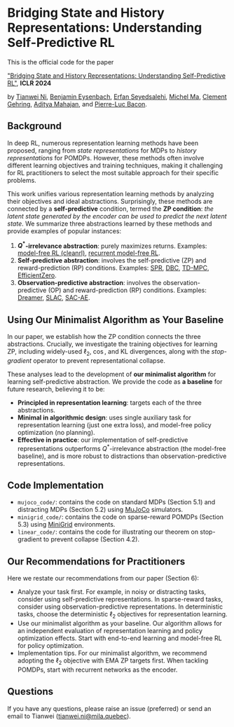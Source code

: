 # Bridging State and History Representations: Understanding Self-Predictive RL
This is the official code for the paper

["Bridging State and History Representations: Understanding Self-Predictive RL"](https://arxiv.org/abs/?), **ICLR 2024**

by [Tianwei Ni](https://twni2016.github.io/), [Benjamin Eysenbach](https://ben-eysenbach.github.io/), [Erfan Seyedsalehi](https://openreview.net/profile?id=~Erfan_Seyedsalehi2), [Michel Ma](https://scholar.google.com/citations?user=capMFX8AAAAJ&hl=en), [Clement Gehring](https://people.csail.mit.edu/gehring/), [Aditya Mahajan](https://cim.mcgill.ca/~adityam/), and [Pierre-Luc Bacon](http://pierrelucbacon.com/). 

## Background

In deep RL, numerous representation learning methods have been proposed, ranging from *state representations* for MDPs to *history representations* for POMDPs. However, these methods often involve different learning objectives and training techniques, making it challenging for RL practitioners to select the most suitable approach for their specific problems.

This work unifies various representation learning methods by analyzing their objectives and ideal abstractions. Surprisingly, these methods are connected by a **self-predictive** condition, termed the **ZP condition**: *the latent state generated by the encoder can be used to predict the next latent state*. We summarize three abstractions learned by these methods and provide examples of popular instances:

1. **$Q^*$-irrelevance abstraction**: purely maximizes returns. Examples: [model-free RL (cleanrl)](https://github.com/vwxyzjn/cleanrl), [recurrent model-free RL](https://github.com/twni2016/pomdp-baselines).
2. **Self-predictive abstraction**: involves the self-predictive (ZP) and reward-prediction (RP) conditions. Examples: [SPR](https://github.com/mila-iqia/spr), [DBC](https://github.com/facebookresearch/deep_bisim4control), [TD-MPC](https://github.com/nicklashansen/tdmpc), [EfficientZero](https://github.com/YeWR/EfficientZero). 
3. **Observation-predictive abstraction**: involves the observation-predictive (OP) and reward-prediction (RP) conditions. Examples: [Dreamer](https://github.com/danijar/dreamerv3), [SLAC](https://github.com/alexlee-gk/slac), [SAC-AE](https://github.com/denisyarats/pytorch_sac_ae).

## Using Our Minimalist Algorithm as Your Baseline

In our paper, we establish how the ZP condition connects the three abstractions. Crucially, we investigate the training objectives for learning ZP, including widely-used $\ell_2$, $\cos$, and KL divergences, along with the *stop-gradient* operator to prevent representational collapse.

These analyses lead to the development of **our minimalist algorithm** for learning self-predictive abstraction. We provide the code as **a baseline** for future research, believing it to be:
- **Principled in representation learning**: targets each of the three abstractions.
- **Minimal in algorithmic design**: uses single auxiliary task for representation learning (just one extra loss), and model-free policy optimization (no planning).
- **Effective in practice**: our implementation of self-predictive representations outperforms $Q^*$-irrelevance abstraction (the model-free baseline), and is more robust to distractions than observation-predictive representations. 

## Code Implementation

- `mujoco_code/`: contains the code on standard MDPs (Section 5.1) and distracting MDPs (Section 5.2) using [MuJoCo](https://gymnasium.farama.org/environments/mujoco/) simulators.
- `minigrid_code/`: contains the code on sparse-reward POMDPs (Section 5.3) using [MiniGrid](https://minigrid.farama.org/index.html) environments.
- `linear_code/`: contains the code for illustrating our theorem on stop-gradient to prevent collapse (Section 4.2).

## Our Recommendations for Practitioners

Here we restate our recommendations from our paper (Section 6):

- Analyze your task first. For example, in noisy or distracting tasks, consider using self-predictive representations. In sparse-reward tasks, consider using observation-predictive representations. In deterministic tasks, choose the deterministic $\ell_2$ objectives for representation learning.  
- Use our minimalist algorithm as your baseline. Our algorithm allows for an independent evaluation of representation learning and policy optimization effects.  Start with end-to-end learning and model-free RL for policy optimization. 
- Implementation tips. For our minimalist algorithm, we recommend adopting the $\ell_2$ objective with EMA ZP targets first. When tackling POMDPs, start with recurrent networks as the encoder.

## Questions

If you have any questions, please raise an issue (preferred) or send an email to Tianwei (tianwei.ni@mila.quebec).


